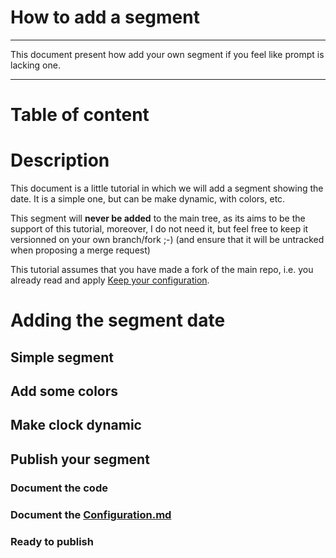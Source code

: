 # How to add a segment

-------------------------------------------------------------------------------

This document present how add your own segment if you feel like prompt is
lacking one.

-------------------------------------------------------------------------------

# Table of content

# Description

This document is a little tutorial in which we will add a segment showing the
date. It is a simple one, but can be make dynamic, with colors, etc.

This segment will **never be added** to the main tree, as its aims to be the support
of this tutorial, moreover, I do not need it, but feel free to keep it
versionned on your own branch/fork ;-) (and ensure that it will be untracked
when proposing a merge request)

This tutorial assumes that you have made a fork of the main repo, i.e. you
already read and apply [Keep your configuration][keep_your_configuration].

# Adding the segment date

## Simple segment

## Add some colors

## Make clock dynamic

## Publish your segment

### Document the code

### Document the [Configuration.md][configuration]

### Ready to publish

[configuration]: doc/configuration.md
[keep_your_configuration]: doc/keep_your_configuration.md
